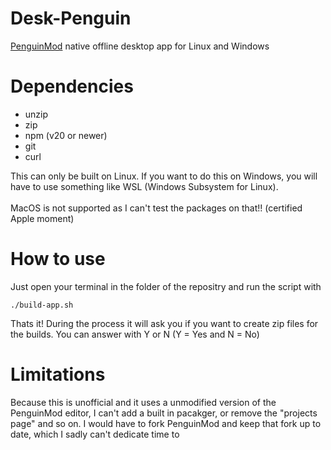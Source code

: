 # Desk-Penguin
 [PenguinMod](https://penguinmod.com) native offline desktop app for Linux and Windows
# Dependencies
- unzip
- zip
- npm (v20 or newer)
- git
- curl

This can only be built on Linux. If you want to do this on Windows, you will have to use something
like WSL (Windows Subsystem for Linux).<br><br>
MacOS is not supported as I can't test the packages on that!! (certified Apple moment)

# How to use
Just open your terminal in the folder of the repositry and run the script with
```
./build-app.sh
```
Thats it! During the process it will ask you if you want to create zip files for the builds.
You can answer with Y or N (Y = Yes and N = No)

# Limitations
Because this is unofficial and it uses a unmodified version of the PenguinMod editor, I can't
add a built in pacakger, or remove the "projects page" and so on. I would have to fork PenguinMod
and keep that fork up to date, which I sadly can't dedicate time to
